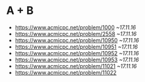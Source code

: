 # A + B
* https://www.acmicpc.net/problem/1000 *~17.11.16*
* https://www.acmicpc.net/problem/2558 *~17.11.16*
* https://www.acmicpc.net/problem/10950 *~17.11.16*
* https://www.acmicpc.net/problem/10951 *~17.11.16*
* https://www.acmicpc.net/problem/10952 *~17.11.16*
* https://www.acmicpc.net/problem/10953 *~17.11.16*
* https://www.acmicpc.net/problem/11021 *~17.11.16*
* https://www.acmicpc.net/problem/11022